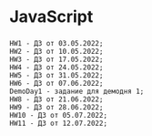 # JavaScript

### 
> 
    
    HW1 - ДЗ от 03.05.2022;
    HW2 - ДЗ от 10.05.2022;
    HW3 - ДЗ от 17.05.2022;
    HW4 - ДЗ от 24.05.2022;
    HW5 - ДЗ от 31.05.2022;
    HW6 - ДЗ от 07.06.2022;
    DemoDay1 - задание для демодня 1;
    HW8 - ДЗ от 21.06.2022;
    HW9 - ДЗ от 28.06.2022;
    HW10 - ДЗ от 05.07.2022;
    HW11 - ДЗ от 12.07.2022;
